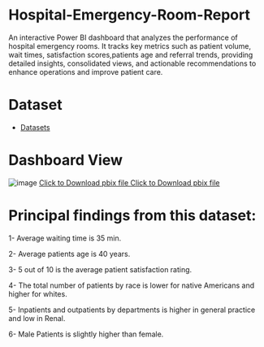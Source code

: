 # Hospital-Emergency-Room-Report

An interactive Power BI dashboard that analyzes the performance of hospital emergency rooms. It tracks key metrics such as patient volume, wait times, satisfaction scores,patients age and referral trends, providing detailed insights, consolidated views, and actionable recommendations to enhance operations and improve patient care.

# Dataset
- <a href="https://github.com/mjahan11/Hospital-Emergency-Room-Report/blob/main/Hospital%20ER.csv">Datasets</a>

# Dashboard View
![image](https://github.com/user-attachments/assets/e75ff7f6-3bf6-45c0-8d49-7b0d1becdda8)
   <a href="https://github.com/mjahan11/Pizza-Place-Analysis-Dashboard/blob/main/Pizza%20Place%20Report.pbix ">Click to Download pbix file </a>
   <a href="https://github.com/mjahan11/Pizza-Place-Analysis-Dashboard/blob/main/Pizza%20Place%20Report.pbix ">Click to Download pbix file </a>

# Principal findings from this dataset:
1- Average waiting time is 35 min.

2- Average patients age is 40 years.

3- 5 out of 10 is the average patient satisfaction rating.

4- The total number of patients by race is lower for native Americans and higher for whites.

5- Inpatients and outpatients by departments is higher in general practice and low in Renal.

6- Male Patients is slightly higher than female.



